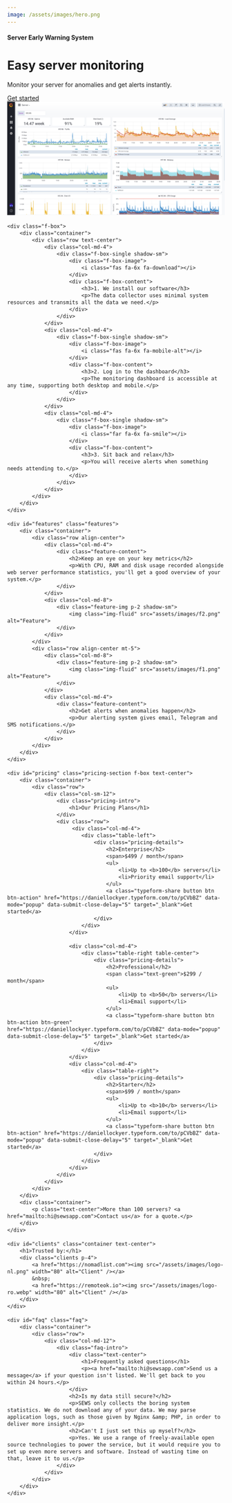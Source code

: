 ```yaml
---
image: /assets/images/hero.png
---
```


<div id="main" class="main">
    <div class="home-3 features">
        <div class="hero-inner">
            <div class="container">
                <div class="row align-center">
                    <div class="col-md-5">
                        <div class="intro-block">
                            <h4>Server Early Warning System</h4>
                            <h1>Easy server monitoring</h1>
                            <p>Monitor your server for anomalies and get alerts instantly.</p>
                            <a class="typeform-share button btn btn-action" href="https://daniellockyer.typeform.com/to/pCVbBZ" data-mode="popup" data-submit-close-delay="5" target="_blank">Get started</a>
                        </div>
                    </div>
                    <div class="col-md-7">
                        <img src="assets/images/hero.png" alt="Hero Image">
                    </div>
                </div>
            </div>
        </div>
    </div>

    <div class="f-box">
        <div class="container">
            <div class="row text-center">
                <div class="col-md-4">
                    <div class="f-box-single shadow-sm">
                        <div class="f-box-image">
                            <i class="fas fa-6x fa-download"></i>
                        </div>
                        <div class="f-box-content">
                            <h3>1. We install our software</h3>
                            <p>The data collector uses minimal system resources and transmits all the data we need.</p>
                        </div>
                    </div>
                </div>
                <div class="col-md-4">
                    <div class="f-box-single shadow-sm">
                        <div class="f-box-image">
                            <i class="fas fa-6x fa-mobile-alt"></i>
                        </div>
                        <div class="f-box-content">
                            <h3>2. Log in to the dashboard</h3>
                            <p>The monitoring dashboard is accessible at any time, supporting both desktop and mobile.</p>
                        </div>
                    </div>
                </div>
                <div class="col-md-4">
                    <div class="f-box-single shadow-sm">
                        <div class="f-box-image">
                            <i class="far fa-6x fa-smile"></i>
                        </div>
                        <div class="f-box-content">
                            <h3>3. Sit back and relax</h3>
                            <p>You will receive alerts when something needs attending to.</p>
                        </div>
                    </div>
                </div>
            </div>
        </div>
    </div>

    <div id="features" class="features">
        <div class="container">
            <div class="row align-center">
                <div class="col-md-4">
                    <div class="feature-content">
                        <h2>Keep an eye on your key metrics</h2>
                        <p>With CPU, RAM and disk usage recorded alongside web server performance statistics, you'll get a good overview of your system.</p>
                    </div>
                </div>
                <div class="col-md-8">
                    <div class="feature-img p-2 shadow-sm">
                        <img class="img-fluid" src="assets/images/f2.png" alt="Feature">
                    </div>
                </div>
            </div>
            <div class="row align-center mt-5">
                <div class="col-md-8">
                    <div class="feature-img p-2 shadow-sm">
                        <img class="img-fluid" src="assets/images/f1.png" alt="Feature">
                    </div>
                </div>
                <div class="col-md-4">
                    <div class="feature-content">
                        <h2>Get alerts when anomalies happen</h2>
                        <p>Our alerting system gives email, Telegram and SMS notifications.</p>
                    </div>
                </div>
            </div>
        </div>
    </div>

    <div id="pricing" class="pricing-section f-box text-center">
        <div class="container">
            <div class="row">
                <div class="col-sm-12">
                    <div class="pricing-intro">
                        <h1>Our Pricing Plans</h1>
                    </div>
                    <div class="row">
                         <div class="col-md-4">
                            <div class="table-left">
                                <div class="pricing-details">
                                    <h2>Enterprise</h2>
                                    <span>$499 / month</span>
                                    <ul>
                                        <li>Up to <b>100</b> servers</li>
                                        <li>Priority email support</li>
                                    </ul>
                                    <a class="typeform-share button btn btn-action" href="https://daniellockyer.typeform.com/to/pCVbBZ" data-mode="popup" data-submit-close-delay="5" target="_blank">Get started</a>
                                </div>
                            </div>
                        </div>

                        <div class="col-md-4">
                            <div class="table-right table-center">
                                <div class="pricing-details">
                                    <h2>Professional</h2>
                                    <span class="text-green">$299 / month</span>
                                    <ul>
                                        <li>Up to <b>50</b> servers</li>
                                        <li>Email support</li>
                                    </ul>
                                    <a class="typeform-share button btn btn-action btn-green" href="https://daniellockyer.typeform.com/to/pCVbBZ" data-mode="popup" data-submit-close-delay="5" target="_blank">Get started</a>
                                </div>
                            </div>
                        </div>
                        <div class="col-md-4">
                            <div class="table-right">
                                <div class="pricing-details">
                                    <h2>Starter</h2>
                                    <span>$99 / month</span>
                                    <ul>
                                        <li>Up to <b>10</b> servers</li>
                                        <li>Email support</li>
                                    </ul>
                                    <a class="typeform-share button btn btn-action" href="https://daniellockyer.typeform.com/to/pCVbBZ" data-mode="popup" data-submit-close-delay="5" target="_blank">Get started</a>
                                </div>
                            </div>
                        </div>
                    </div>
                </div>
            </div>
        </div>
        <div class="container">
            <p class="text-center">More than 100 servers? <a href="mailto:hi@sewsapp.com">Contact us</a> for a quote.</p>
        </div>
    </div>

    <div id="clients" class="container text-center">
        <h1>Trusted by:</h1>
        <div class="clients p-4">
            <a href="https://nomadlist.com"><img src="/assets/images/logo-nl.png" width="80" alt="Client" /></a>
            &nbsp;
            <a href="https://remoteok.io"><img src="/assets/images/logo-ro.webp" width="80" alt="Client" /></a>
        </div>
    </div>

    <div id="faq" class="faq">
        <div class="container">
            <div class="row">
                <div class="col-md-12">
                    <div class="faq-intro">
                        <div class="text-center">
                            <h1>Frequently asked questions</h1>
                            <p><a href="mailto:hi@sewsapp.com">Send us a message</a> if your question isn't listed. We'll get back to you within 24 hours.</p>
                        </div>
                        <h2>Is my data still secure?</h2>
                        <p>SEWS only collects the boring system statistics. We do not download any of your data. We may parse application logs, such as those given by Nginx &amp; PHP, in order to deliver more insight.</p>
                        <h2>Can't I just set this up myself?</h2>
                        <p>Yes. We use a range of freely-available open source technologies to power the service, but it would require you to set up even more servers and software. Instead of wasting time on that, leave it to us.</p>
                    </div>
                </div>
            </div>
        </div>
    </div>
